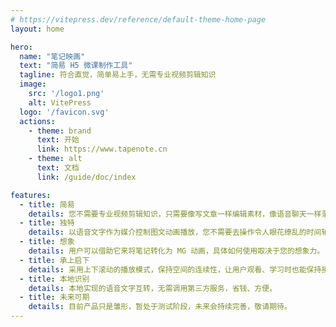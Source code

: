 ```yaml
---
# https://vitepress.dev/reference/default-theme-home-page
layout: home

hero:
  name: "笔记映画"
  text: "简易 H5 微课制作工具"
  tagline: 符合直觉，简单易上手，无需专业视频剪辑知识
  image: 
    src: '/logo1.png'
    alt: VitePress
  logo: '/favicon.svg'
  actions:
    - theme: brand
      text: 开始
      link: https://www.tapenote.cn
    - theme: alt
      text: 文档
      link: /guide/doc/index

features:
  - title: 简易
    details: 您不需要专业视频剪辑知识，只需要像写文章一样编辑素材，像语音聊天一样录制音频。
  - title: 独特
    details: 以语音文字作为媒介控制图文动画播放，您不需要去操作令人眼花缭乱的时间轴。
  - title: 想象
    details: 用户可以借助它来将笔记转化为 MG 动画，具体如何使用取决于您的想象力。
  - title: 承上启下
    details: 采用上下滚动的播放模式，保持空间的连续性，让用户观看、学习时也能保持接收信息的连续性。
  - title: 本地识别
    details: 本地实现的语音文字互转，无需调用第三方服务，省钱、方便。
  - title: 未来可期
    details: 目前产品只是雏形，暂处于测试阶段，未来会持续完善，敬请期待。
---
```





<script setup lang="ts"></script>

<Support />


<style scoped></style>